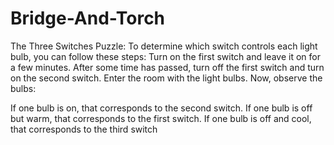 # Bridge-And-Torch
The Three Switches Puzzle:
To determine which switch controls each light bulb, you can follow these steps:
Turn on the first switch and leave it on for a few minutes.
After some time has passed, turn off the first switch and turn on the second switch.
Enter the room with the light bulbs.
Now, observe the bulbs:

If one bulb is on, that corresponds to the second switch.
If one bulb is off but warm, that corresponds to the first switch.
If one bulb is off and cool, that corresponds to the third switch
